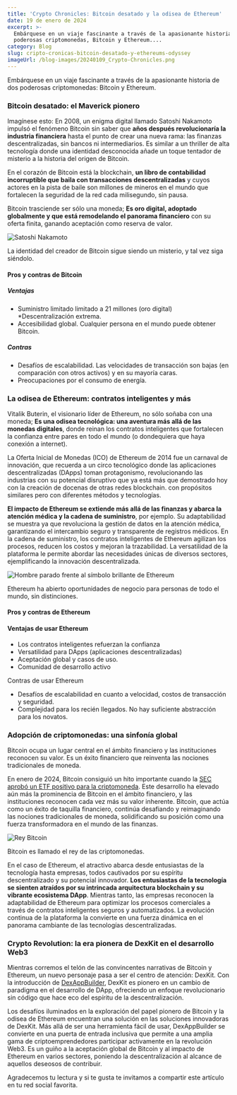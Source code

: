 ```yaml
---
title: 'Crypto Chronicles: Bitcoin desatado y la odisea de Ethereum'
date: 19 de enero de 2024
excerpt: >-
  Embárquese en un viaje fascinante a través de la apasionante historia de dos
  poderosas criptomonedas, Bitcoin y Ethereum....
category: Blog
slug: cripto-cronicas-bitcoin-desatado-y-ethereums-odyssey
imageUrl: /blog-images/20240109_Crypto-Chronicles.png
---
```

Embárquese en un viaje fascinante a través de la apasionante historia de dos poderosas criptomonedas: Bitcoin y Ethereum.

### Bitcoin desatado: el Maverick pionero

Imagínese esto: En 2008, un enigma digital llamado Satoshi Nakamoto impulsó el fenómeno Bitcoin sin saber que **años después revolucionaría la industria financiera** hasta el punto de crear una nueva rama: las finanzas descentralizadas, sin bancos ni intermediarios. Es similar a un thriller de alta tecnología donde una identidad desconocida añade un toque tentador de misterio a la historia del origen de Bitcoin.

En el corazón de Bitcoin está la blockchain, **un libro de contabilidad incorruptible que baila con transacciones descentralizadas** y cuyos actores en la pista de baile son millones de mineros en el mundo que fortalecen la seguridad de la red cada milisegundo, sin pausa.

Bitcoin trasciende ser sólo una moneda; **Es oro digital, adoptado globalmente y que está remodelando el panorama financiero** con su oferta finita, ganando aceptación como reserva de valor.

![Satoshi Nakamoto](/blog-images/f2e94aa0-d9e5-4dc1-9c07-6b8fec4acfd5.jpg)

La identidad del creador de Bitcoin sigue siendo un misterio, y tal vez siga siéndolo.

#### Pros y contras de Bitcoin

##### Ventajas

* Suministro limitado limitado a 21 millones (oro digital)
*Descentralización extrema.
* Accesibilidad global. Cualquier persona en el mundo puede obtener Bitcoin.

##### Contras

* Desafíos de escalabilidad. Las velocidades de transacción son bajas (en comparación con otros activos) y en su mayoría caras.
* Preocupaciones por el consumo de energía.

### La odisea de Ethereum: contratos inteligentes y más

Vitalik Buterin, el visionario líder de Ethereum, no sólo soñaba con una moneda; **Es una odisea tecnológica: una aventura más allá de las monedas digitales**, donde reinan los contratos inteligentes que fortalecen la confianza entre pares en todo el mundo (o dondequiera que haya conexión a internet).

La Oferta Inicial de Monedas (ICO) de Ethereum de 2014 fue un carnaval de innovación, que recuerda a un circo tecnológico donde las aplicaciones descentralizadas (DApps) toman protagonismo, revolucionando las industrias con su potencial disruptivo que ya está más que demostrado hoy con la creación de docenas de otras redes blockchain. con propósitos similares pero con diferentes métodos y tecnologías.

**El impacto de Ethereum se extiende más allá de las finanzas y abarca la atención médica y la cadena de suministro**, por ejemplo. Su adaptabilidad se muestra ya que revoluciona la gestión de datos en la atención médica, garantizando el intercambio seguro y transparente de registros médicos. En la cadena de suministro, los contratos inteligentes de Ethereum agilizan los procesos, reducen los costos y mejoran la trazabilidad. La versatilidad de la plataforma le permite abordar las necesidades únicas de diversos sectores, ejemplificando la innovación descentralizada.

![Hombre parado frente al símbolo brillante de Ethereum](/blog-images/c6de6a5e-14d2-4fe9-8038-0187b315f3c8.jpeg)

Ethereum ha abierto oportunidades de negocio para personas de todo el mundo, sin distinciones.

#### Pros y contras de Ethereum

#### Ventajas de usar Ethereum

* Los contratos inteligentes refuerzan la confianza
* Versatilidad para DApps (aplicaciones descentralizadas)
* Aceptación global y casos de uso.
* Comunidad de desarrollo activo

Contras de usar Ethereum

* Desafíos de escalabilidad en cuanto a velocidad, costos de transacción y seguridad.
* Complejidad para los recién llegados. No hay suficiente abstracción para los novatos.

### Adopción de criptomonedas: una sinfonía global

Bitcoin ocupa un lugar central en el ámbito financiero y las instituciones reconocen su valor. Es un éxito financiero que reinventa las nociones tradicionales de moneda.

En enero de 2024, Bitcoin consiguió un hito importante cuando la [SEC aprobó un ETF positivo para la criptomoneda](https://www.thebanker.com/Much-anticipated-the-US-SEC-approves-bitcoin-ETFs-1705393382). Este desarrollo ha elevado aún más la prominencia de Bitcoin en el ámbito financiero, y las instituciones reconocen cada vez más su valor inherente. Bitcoin, que actúa como un éxito de taquilla financiero, continúa desafiando y reimaginando las nociones tradicionales de moneda, solidificando su posición como una fuerza transformadora en el mundo de las finanzas.

![Rey Bitcoin](/blog-images/94cce3fc-b776-4998-a07d-03bdc04e08ad.jpg)

Bitcoin es llamado el rey de las criptomonedas.

En el caso de Ethereum, el atractivo abarca desde entusiastas de la tecnología hasta empresas, todos cautivados por su espíritu descentralizado y su potencial innovador. **Los entusiastas de la tecnología se sienten atraídos por su intrincada arquitectura blockchain y su vibrante ecosistema DApp**. Mientras tanto, las empresas reconocen la adaptabilidad de Ethereum para optimizar los procesos comerciales a través de contratos inteligentes seguros y automatizados. La evolución continua de la plataforma la convierte en una fuerza dinámica en el panorama cambiante de las tecnologías descentralizadas.

### Crypto Revolution: la era pionera de DexKit en el desarrollo Web3

Mientras corremos el telón de las convincentes narrativas de Bitcoin y Ethereum, un nuevo personaje pasa a ser el centro de atención: DexKit. Con la introducción de [DexAppBuilder](https://dexappbuilder.dexkit.com), DexKit es pionero en un cambio de paradigma en el desarrollo de DApp, ofreciendo un enfoque revolucionario sin código que hace eco del espíritu de la descentralización.

Los desafíos iluminados en la exploración del papel pionero de Bitcoin y la odisea de Ethereum encuentran una solución en las soluciones innovadoras de DexKit. Más allá de ser una herramienta fácil de usar, DexAppBuilder se convierte en una puerta de entrada inclusiva que permite a una amplia gama de criptoemprendedores participar activamente en la revolución Web3. Es un guiño a la aceptación global de Bitcoin y al impacto de Ethereum en varios sectores, poniendo la descentralización al alcance de aquellos deseosos de contribuir.

Agradecemos tu lectura y si te gusta te invitamos a compartir este artículo en tu red social favorita.
